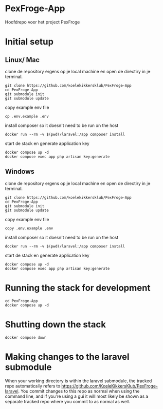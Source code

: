# PexFroge-App
Hoofdrepo voor het project PexFroge

# Initial setup

## Linux/ Mac
clone de repository ergens op je local machine en open de directiry in je terminal.
```
git clone https://github.com/koelekikkersklub/PexFroge-App
cd PexFroge-App
git submodule init
git submodule update
```

copy example env file
```
cp .env.example .env
```


install composer so it doesn't need to be run on the host
```
docker run --rm -v $(pwd)/laravel:/app composer install
```

start de stack en generate application key
```
docker compose up -d
docker compose exec app php artisan key:generate
```
## Windows

clone de repository ergens op je local machine en open de directiry in je terminal.
```
git clone https://github.com/koelekikkersklub/PexFroge-App
cd PexFroge-App
git submodule init
git submodule update
```

copy example env file
```
copy .env.example .env
```

install composer so it doesn't need to be run on the host
```
docker run --rm -v $(pwd)/laravel:/app composer install
```

start de stack en generate application key
```
docker compose up -d
docker compose exec app php artisan key:generate
```


# Running the stack for development
```
cd PexFroge-App
docker compose up -d
```

# Shutting down the stack
```
docker compose down
```

# Making changes to the laravel submodule
When your working directory is within the laravel submodule, the tracked repo automatically refers to https://github.com/KoeleKikkersKlub/PexFroge-laravel.
You commit changes to this repo as normal when using the command line, and if you're using a gui it will most likely be shown as a separate tracked repo where you commit to as normal as well.
